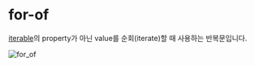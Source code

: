 # for-of

[iterable](./protocols#iterable)의 property가 아닌 value를 순회(iterate)할 때 사용하는 반복문입니다.

<Image src="../_images/for_of.png" alt="for_of" />

